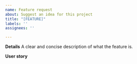 ```yaml
---
name: Feature request
about: Suggest an idea for this project
title: "[FEATURE]"
labels: ''
assignees: ''

---
```


**Details**
A clear and concise description of what the feature is.

**User story**
